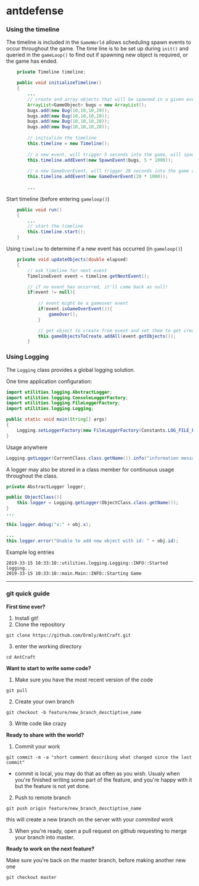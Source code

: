 # antdefense

### Using the timeline
The timeline is included in the `GameWorld` allows scheduling spawn events to occur throughout the game.
The time line is to be set up during `init()` and queried in the `gameLoop()` to find out if spawning new object is required, or the game has ended.

```java
    private Timeline timeline;

    public void initializeTimeline()
    {
        ...
        // create and array objects that will be spawned in a given event
        ArrayList<GameObject> bugs = new ArrayList();
        bugs.add(new Bug(10,10,10,20));
        bugs.add(new Bug(10,10,10,20));
        bugs.add(new Bug(10,10,10,20));
        bugs.add(new Bug(10,10,10,20));
        
        // initialize the timeline
        this.timeline = new Timeline();
        
        // a new event, will trigger 5 seconds into the game, will spawn all the game objects in 'bugs'
        this.timeline.addEvent(new SpawnEvent(bugs, 5 * 1000));
        
        // a new GameOverEvent, will trigger 20 seconds into the game and indicate game is over.
        this.timeline.addEvent(new GameOverEvent(20 * 1000));
        
        ...
```

Start timeline (before entering `gameloop()`)
```java
    public void run()
    {
        ...
        // start the timeline 
        this.timeline.start();
    }
```

Using `timeline` to determine if a new event has occurred (in `gameloop()`)
```java
    private void updateObjects(double elapsed)
    {
        // ask timeline for next event
        TimelineEvent event = timeline.getNextEvent();

        // if no event has occurred, it'll come back as null!
        if(event != null){
            
            // event might be a gameover event 
            if(event.isGameOverEvent()){
                gameOver();
            }

            // get object to create from event and set them to get created
            this.gameObjectsToCreate.addAll(event.getObjects());
        }
```

### Using Logging
The `Logging` class provides a global logging solution.

One time application configuration:
```java
import utilities.logging.AbstractLogger;
import utilities.logging.ConsoleLoggerFactory;
import utilities.logging.FileLoggerFactory;
import utilities.logging.Logging;

public static void main(String[] args)
{
    Logging.setLoggerFactory(new FileLoggerFactory(Constants.LOG_FILE_PATH));    
}
```

Usage anywhere
```java
Logging.getLogger(CurrentClass.class.getName()).info("information message");
```
A logger may also be stored in a class member for continuous usage throughout the class.
```java
private AbstractLogger logger;

public ObjectClass(){
    this.logger = Logging.getLogger(ObjectClass.class.getName());
}
...

this.logger.debug("x:" + obj.x);

...
this.logger.error("Unable to add new object with id: " + obj.id);
```
Example log entries
```text
2019-33-15 10:33:10::utilities.logging.Logging::INFO::Started logging..
2019-33-15 10:33:10::main.Main::INFO::Starting Game
```

---

### git quick guide
<b>First time ever?</b>

1. Install git!
2. Clone the repository
```
git clone https://github.com/Ormly/AntCraft.git
```
3. enter the working directory
```
cd AntCraft
```

<b>Want to start to write some code?</b>
1. Make sure you have the most recent version of the code
```
git pull
```
2. Create your own branch
```
git checkout -b feature/new_branch_desctiptive_name
```
3. Write code like crazy

<b>Ready to share with the world?</b>
1. Commit your work
```
git commit -m -a "short comment describing what changed since the last commit"
```
* commit is local, you may do that as often as you wish. Usualy when you're finished writing some part of the feature, and you're happy   with it but the feature is not yet done.

2. Push to remote branch
```
git push origin feature/new_branch_desctiptive_name
```
this will create a new branch on the server with your *commited* work

3. When you're ready, open a pull request on github requesting to merge your branch into master.

<b>Ready to work on the next feature?</b>

Make sure you're back on the master branch, before making another new one
````
git checkout master
````

